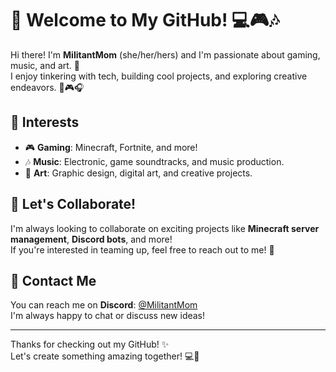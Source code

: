 # 👋 Welcome to My GitHub! 💻🎮🎶

Hi there! I'm **MilitantMom** (she/her/hers) and I'm passionate about gaming, music, and art. 🌟  
I enjoy tinkering with tech, building cool projects, and exploring creative endeavors. 🎨🎮🎧

## 🌟 Interests
- 🎮 **Gaming**: Minecraft, Fortnite, and more!
- 🎶 **Music**: Electronic, game soundtracks, and music production.
- 🎨 **Art**: Graphic design, digital art, and creative projects.

## 💬 Let's Collaborate!
I'm always looking to collaborate on exciting projects like **Minecraft server management**, **Discord bots**, and more!  
If you're interested in teaming up, feel free to reach out to me! 🤝

## 📱 Contact Me
You can reach me on **Discord**: [@MilitantMom](https://discord.gg/w2vTMUYvaH)  
I'm always happy to chat or discuss new ideas!

---

Thanks for checking out my GitHub! ✨  
Let's create something amazing together! 💻💫
